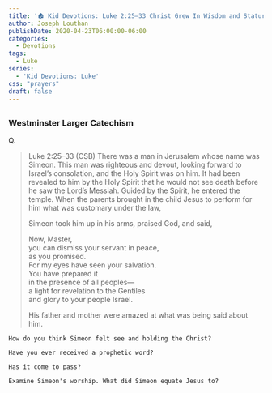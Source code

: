 ```yaml
---
title: '🏠 Kid Devotions: Luke 2:25–33 Christ Grew In Wisdom and Stature [Part 2]'
author: Joseph Louthan
publishDate: 2020-04-23T06:00:00-06:00
categories:
  - Devotions
tags:
  - Luke
series:
  - 'Kid Devotions: Luke'
css: "prayers"
draft: false
---
```


## 

### Westminster Larger Catechism

Q.

>​Luke 2:25–33 (CSB) There was a man in Jerusalem whose name was Simeon. This man was righteous and devout, looking forward to Israel’s consolation, and the Holy Spirit was on him.  It had been revealed to him by the Holy Spirit that he would not see death before he saw the Lord’s Messiah.  Guided by the Spirit, he entered the temple. When the parents brought in the child Jesus to perform for him what was customary under the law,
>
>Simeon took him up in his arms, praised God, and said,
>
>Now, Master,  
>you can dismiss your servant in peace,  
>as you promised.  
>For my eyes have seen your salvation.  
>You have prepared it  
>in the presence of all peoples—  
>a light for revelation to the Gentiles  
>and glory to your people Israel.
>
>His father and mother were amazed at what was being said about him.

```text
How do you think Simeon felt see and holding the Christ?

Have you ever received a prophetic word?

Has it come to pass?

Examine Simeon's worship. What did Simeon equate Jesus to?
```